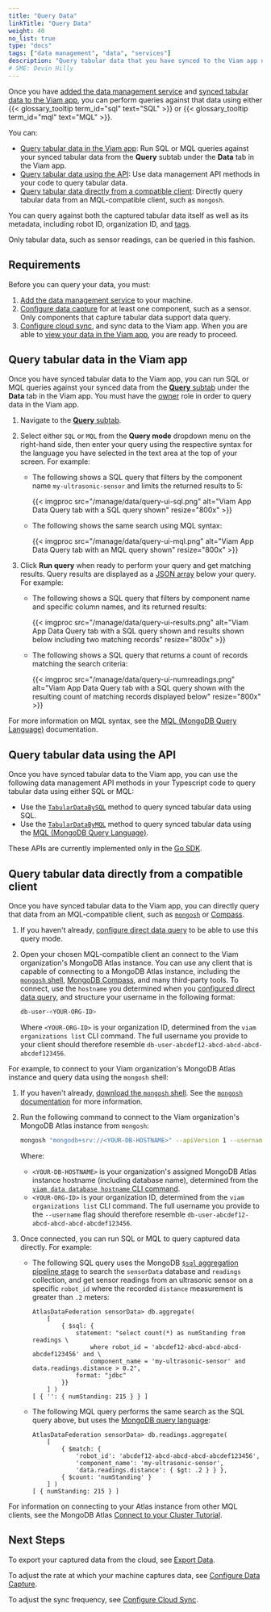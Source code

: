 ```yaml
---
title: "Query Data"
linkTitle: "Query Data"
weight: 40
no_list: true
type: "docs"
tags: ["data management", "data", "services"]
description: "Query tabular data that you have synced to the Viam app using the data management service with SQL or MQL."
# SME: Devin Hilly
---
```


Once you have [added the data management service](/services/data/configure-data-capture/#add-the-data-management-service) and [synced tabular data to the Viam app](/services/data/#cloud-sync), you can perform queries against that data using either {{< glossary_tooltip term_id="sql" text="SQL" >}} or {{< glossary_tooltip term_id="mql" text="MQL" >}}.

You can:

- [Query tabular data in the Viam app](#query-tabular-data-in-the-viam-app): Run SQL or MQL queries against your synced tabular data from the **Query** subtab under the **Data** tab in the Viam app.
- [Query tabular data using the API](#query-tabular-data-using-the-api): Use data management API methods in your code to query tabular data.
- [Query tabular data directly from a compatible client](#query-tabular-data-directly-from-a-compatible-client): Directly query tabular data from an MQL-compatible client, such as `mongosh`.

You can query against both the captured tabular data itself as well as its metadata, including robot ID, organization ID, and [tags](/manage/data/label/#image-tags).

Only tabular data, such as sensor readings, can be queried in this fashion.

## Requirements

Before you can query your data, you must:

1. [Add the data management service](/services/data/configure-data-capture/#add-the-data-management-service) to your machine.
1. [Configure data capture](/services/data/configure-data-capture/) for at least one component, such as a sensor.
   Only components that capture tabular data support data query.
1. [Configure cloud sync](/services/data/configure-cloud-sync/), and sync data to the Viam app.
   When you are able to [view your data in the Viam app](/manage/data/view/), you are ready to proceed.

## Query tabular data in the Viam app

Once you have synced tabular data to the Viam app, you can run SQL or MQL queries against your synced data from the [**Query** subtab](https://app.viam.com/data/query) under the **Data** tab in the Viam app.
You must have the [owner](/manage/fleet/#permissions) role in order to query data in the Viam app.

1. Navigate to the [**Query** subtab](https://app.viam.com/data/query).

1. Select either `SQL` or `MQL` from the **Query mode** dropdown menu on the right-hand side, then enter your query using the respective syntax for the language you have selected in the text area at the top of your screen.
   For example:

   - The following shows a SQL query that filters by the component name `my-ultrasonic-sensor` and limits the returned results to 5:

     {{< imgproc src="/manage/data/query-ui-sql.png" alt="Viam App Data Query tab with a SQL query shown" resize="800x" >}}

   - The following shows the same search using MQL syntax:

     {{< imgproc src="/manage/data/query-ui-mql.png" alt="Viam App Data Query tab with an MQL query shown" resize="800x" >}}

1. Click **Run query** when ready to perform your query and get matching results.
   Query results are displayed as a [JSON array](https://json-schema.org/understanding-json-schema/reference/array) below your query.
   For example:

   - The following shows a SQL query that filters by component name and specific column names, and its returned results:

     {{< imgproc src="/manage/data/query-ui-results.png" alt="Viam App Data Query tab with a SQL query shown and results shown below including two matching records" resize="800x" >}}

   - The following shows a SQL query that returns a count of records matching the search criteria:

     {{< imgproc src="/manage/data/query-ui-numreadings.png" alt="Viam App Data Query tab with a SQL query shown with the resulting count of matching records displayed below" resize="800x" >}}

For more information on MQL syntax, see the [MQL (MongoDB Query Language)](https://www.mongodb.com/docs/manual/tutorial/query-documents/) documentation.

## Query tabular data using the API

Once you have synced tabular data to the Viam app, you can use the following data management API methods in your Typescript code to query tabular data using either SQL or MQL:

- Use the [`TabularDataBySQL`](/services/data/#tabulardatabysql) method to query synced tabular data using SQL.
- Use the [`TabularDataByMQL`](/services/data/#tabulardatabymql) method to query synced tabular data using the [MQL (MongoDB Query Language)](https://www.mongodb.com/docs/manual/tutorial/query-documents/).

These APIs are currently implemented only in the [Go SDK](https://pkg.go.dev/go.viam.com/rdk).

## Query tabular data directly from a compatible client

Once you have synced tabular data to the Viam app, you can directly query that data from an MQL-compatible client, such as [`mongosh`](https://www.mongodb.com/docs/mongodb-shell/) or [Compass](https://www.mongodb.com/docs/compass/current/).

1. If you haven't already, [configure direct data query](/services/data/configure-data-query/#configure-data-query) to be able to use this query mode.

1. Open your chosen MQL-compatible client an connect to the Viam organization's MongoDB Atlas instance.
   You can use any client that is capable of connecting to a MongoDB Atlas instance, including the [`mongosh` shell](https://www.mongodb.com/docs/mongodb-shell/), [MongoDB Compass](https://www.mongodb.com/docs/compass/current/), and many third-party tools.
   To connect, use the `hostname` you determined when you [configured direct data query](/services/data/configure-data-query/#configure-data-query), and structure your username in the following format:

   ```sh {class="command-line"}
   db-user-<YOUR-ORG-ID>
   ```

   Where `<YOUR-ORG-ID>` is your organization ID, determined from the `viam organizations list` CLI command.
   The full username you provide to your client should therefore resemble `db-user-abcdef12-abcd-abcd-abcd-abcdef123456`.

For example, to connect to your Viam organization's MongoDB Atlas instance and query data using the `mongosh` shell:

1. If you haven't already, [download the `mongosh` shell](https://www.mongodb.com/try/download/shell).
   See the [`mongosh` documentation](https://www.mongodb.com/docs/mongodb-shell/) for more information.

1. Run the following command to connect to the Viam organization's MongoDB Atlas instance from `mongosh`:

   ```sh {class="command-line" data-prompt="$"}
   mongosh "mongodb+srv://<YOUR-DB-HOSTNAME>" --apiVersion 1 --username db-user-<YOUR-ORG-ID>
   ```

   Where:

   - `<YOUR-DB-HOSTNAME>` is your organization's assigned MongoDB Atlas instance hostname (including database name), determined from the [`viam data database hostname` CLI command](/services/data/configure-data-query/#configure-data-query).
   - `<YOUR-ORG-ID>` is your organization ID, determined from the `viam organizations list` CLI command.
     The full username you provide to the `--username` flag should therefore resemble `db-user-abcdef12-abcd-abcd-abcd-abcdef123456`.

1. Once connected, you can run SQL or MQL to query captured data directly. For example:

   - The following SQL query uses the MongoDB [`$sql` aggregation pipeline stage](https://www.mongodb.com/docs/atlas/data-federation/supported-unsupported/pipeline/sql/) to search the `sensorData` database and `readings` collection, and get sensor readings from an ultrasonic sensor on a specific `robot_id` where the recorded `distance` measurement is greater than `.2` meters:

     ```mongodb {class="command-line"}
     AtlasDataFederation sensorData> db.aggregate(
         [
             { $sql: {
                 statement: "select count(*) as numStanding from readings \
                     where robot_id = 'abcdef12-abcd-abcd-abcd-abcdef123456' and \
                     component_name = 'my-ultrasonic-sensor' and data.readings.distance > 0.2",
                 format: "jdbc"
             }}
         ] )
     [ { '': { numStanding: 215 } } ]
     ```

   - The following MQL query performs the same search as the SQL query above, but uses the [MongoDB query language](https://www.mongodb.com/docs/manual/tutorial/query-documents/):

     ```mongodb {class="command-line"}
     AtlasDataFederation sensorData> db.readings.aggregate(
         [
             { $match: {
                 'robot_id': 'abcdef12-abcd-abcd-abcd-abcdef123456',
                 'component_name': 'my-ultrasonic-sensor',
                 'data.readings.distance': { $gt: .2 } } },
             { $count: 'numStanding' }
         ] )
     [ { numStanding: 215 } ]
     ```

For information on connecting to your Atlas instance from other MQL clients, see the MongoDB Atlas [Connect to your Cluster Tutorial](https://www.mongodb.com/docs/atlas/tutorial/connect-to-your-cluster/).

## Next Steps

To export your captured data from the cloud, see [Export Data](../export/).

To adjust the rate at which your machine captures data, see [Configure Data Capture](/services/data/configure-data-capture/#configure-data-capture-for-individual-components).

To adjust the sync frequency, see [Configure Cloud Sync](/services/data/configure-cloud-sync/).
